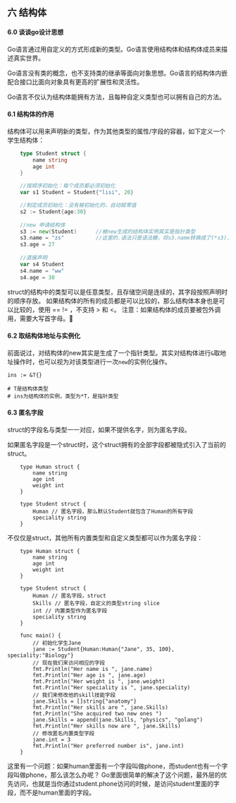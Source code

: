 ## 六 结构体

#### 6.0 谈谈go设计思想

Go语言通过用自定义的方式形成新的类型。Go语言使用结构体和结构体成员来描述真实世界。  

Go语言没有类的概念，也不支持类的继承等面向对象思想。Go语言的结构体内嵌配合接口比面向对象具有更高的扩展性和灵活性。  

Go语言不仅认为结构体能拥有方法，且每种自定义类型也可以拥有自己的方法。

#### 6.1 结构体的作用

结构体可以用来声明新的类型，作为其他类型的属性/字段的容器，如下定义一个学生结构体：
```go
	type Student struct {
		name string
		age int
	}

	//按顺序初始化：每个成员都必须初始化
	var s1 Student = Student{"lisi", 20}

	//制定成员初始化：没有被初始化的，自动赋零值
	s2 := Student{age:30}
	
	//new 申请结构体
	s3 := new(Student)      //被new生成的结构体实例其实是指针类型
	s3.name = "zs"          //这里的.语法只是语法糖，将s3.name转换成了(*s3).name
	s3.age = 27
	
	//直接声明
	var s4 Student
	s4.name = "ww"
	s4.age = 30
```

struct的结构中的类型可以是任意类型，且存储空间是连续的，其字段按照声明时的顺序存放。
如果结构体的所有的成员都是可以比较的，那么结构体本身也是可以比较的，使用 == != ，不支持 > 和 <。
注意：如果结构体的成员要被包外调用，需要大写首字母。


#### 6.2 取结构体地址与实例化

前面说过，对结构体的new其实是生成了一个指针类型。其实对结构体进行`&`取地址操作时，也可以视为对该类型进行一次`new`的实例化操作。

```
ins := &T{}

# T是结构体类型
# ins为结构体的实例，类型为*T，是指针类型
```

#### 6.3 匿名字段

struct的字段名与类型一一对应，如果不提供名字，则为匿名字段。

如果匿名字段是一个struct时，这个struct拥有的全部字段都被隐式引入了当前的struct。

```
    type Human struct {
        name string
        age int
        weight int
    }
    
    type Student struct {
        Human // 匿名字段，那么默认Student就包含了Human的所有字段
        speciality string
    }
```
不仅仅是struct，其他所有内置类型和自定义类型都可以作为匿名字段：
```
    type Human struct {
        name string
        age int
        weight int
    }
    
    type Student struct {
        Human // 匿名字段，struct
        Skills // 匿名字段，自定义的类型string slice
        int // 内置类型作为匿名字段
        speciality string
    }
    
    func main() {
        // 初始化学生Jane
        jane := Student{Human:Human{"Jane", 35, 100}, speciality:"Biology"}
        // 现在我们来访问相应的字段
        fmt.Println("Her name is ", jane.name)
        fmt.Println("Her age is ", jane.age)
        fmt.Println("Her weight is ", jane.weight)
        fmt.Println("Her speciality is ", jane.speciality)
        // 我们来修改他的skill技能字段
        jane.Skills = []string{"anatomy"}
        fmt.Println("Her skills are ", jane.Skills)
        fmt.Println("She acquired two new ones ")
        jane.Skills = append(jane.Skills, "physics", "golang")
        fmt.Println("Her skills now are ", jane.Skills)
        // 修改匿名内置类型字段
        jane.int = 3
        fmt.Println("Her preferred number is", jane.int)
    }
```

这里有一个问题：如果human里面有一个字段叫做phone，而student也有一个字段叫做phone，那么该怎么办呢？
Go里面很简单的解决了这个问题，最外层的优先访问，也就是当你通过student.phone访问的时候，是访问student里面的字段，而不是human里面的字段。
